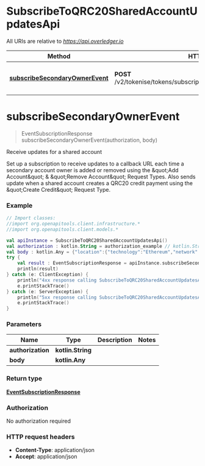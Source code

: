 # SubscribeToQRC20SharedAccountUpdatesApi

All URIs are relative to *https://api.overledger.io*

Method | HTTP request | Description
------------- | ------------- | -------------
[**subscribeSecondaryOwnerEvent**](SubscribeToQRC20SharedAccountUpdatesApi.md#subscribeSecondaryOwnerEvent) | **POST** /v2/tokenise/tokens/subscription/qrc20/secondaryaccountowner | Receive updates for a shared account


<a name="subscribeSecondaryOwnerEvent"></a>
# **subscribeSecondaryOwnerEvent**
> EventSubscriptionResponse subscribeSecondaryOwnerEvent(authorization, body)

Receive updates for a shared account

Set up a subscription to receive updates to a callback URL each time a secondary account owner is added or removed using the \&quot;Add Account\&quot; &amp; \&quot;Remove Account\&quot; Request Types. Also sends update when a shared account creates a QRC20 credit payment using the \&quot;Create Credit\&quot; Request Type.

### Example
```kotlin
// Import classes:
//import org.openapitools.client.infrastructure.*
//import org.openapitools.client.models.*

val apiInstance = SubscribeToQRC20SharedAccountUpdatesApi()
val authorization : kotlin.String = authorization_example // kotlin.String | 
val body : kotlin.Any = {"location":{"technology":"Ethereum","network":"Ethereum Goerli Testnet"},"callbackUrl":"https://eo2vmypzncjgeoi.m.pipedream.net","type":"Add Account","requestDetails":{"tokenUnit":"QNTNS"}} // kotlin.Any | 
try {
    val result : EventSubscriptionResponse = apiInstance.subscribeSecondaryOwnerEvent(authorization, body)
    println(result)
} catch (e: ClientException) {
    println("4xx response calling SubscribeToQRC20SharedAccountUpdatesApi#subscribeSecondaryOwnerEvent")
    e.printStackTrace()
} catch (e: ServerException) {
    println("5xx response calling SubscribeToQRC20SharedAccountUpdatesApi#subscribeSecondaryOwnerEvent")
    e.printStackTrace()
}
```

### Parameters

Name | Type | Description  | Notes
------------- | ------------- | ------------- | -------------
 **authorization** | **kotlin.String**|  |
 **body** | **kotlin.Any**|  |

### Return type

[**EventSubscriptionResponse**](EventSubscriptionResponse.md)

### Authorization

No authorization required

### HTTP request headers

 - **Content-Type**: application/json
 - **Accept**: application/json

